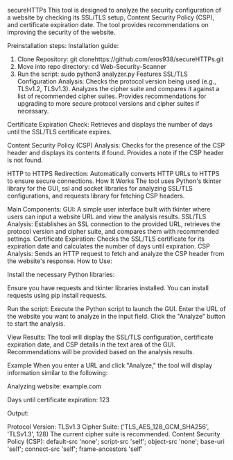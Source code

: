 secureHTTPs
This tool is designed to analyze the security configuration of a website by checking its SSL/TLS setup, Content Security Policy (CSP), and certificate expiration date. The tool provides recommendations on improving the security of the website.

Preinstallation steps:
Installation guide:
1) Clone Repository:
git clonehttps://github.com/eros938/secureHTTPs.git
2) Move into repo directory:
cd Web-Security-Scanner
3) Run the script:
sudo python3 analyzer.py 
Features
SSL/TLS Configuration Analysis:
Checks the protocol version being used (e.g., TLSv1.2, TLSv1.3). Analyzes the cipher suite and compares it against a list of recommended cipher suites. Provides recommendations for upgrading to more secure protocol versions and cipher suites if necessary.

Certificate Expiration Check:
Retrieves and displays the number of days until the SSL/TLS certificate expires.

Content Security Policy (CSP) Analysis:
Checks for the presence of the CSP header and displays its contents if found. Provides a note if the CSP header is not found.

HTTP to HTTPS Redirection:
Automatically converts HTTP URLs to HTTPS to ensure secure connections. How It Works The tool uses Python's tkinter library for the GUI, ssl and socket libraries for analyzing SSL/TLS configurations, and requests library for fetching CSP headers.

Main Components:
GUI: A simple user interface built with tkinter where users can input a website URL and view the analysis results. SSL/TLS Analysis: Establishes an SSL connection to the provided URL, retrieves the protocol version and cipher suite, and compares them with recommended settings. Certificate Expiration: Checks the SSL/TLS certificate for its expiration date and calculates the number of days until expiration. CSP Analysis: Sends an HTTP request to fetch and analyze the CSP header from the website's response. How to Use:

Install the necessary Python libraries:

Ensure you have requests and tkinter libraries installed. You can install requests using pip install requests.

Run the script:
Execute the Python script to launch the GUI. Enter the URL of the website you want to analyze in the input field. Click the "Analyze" button to start the analysis.

View Results:
The tool will display the SSL/TLS configuration, certificate expiration date, and CSP details in the text area of the GUI. Recommendations will be provided based on the analysis results.

Example
When you enter a URL and click "Analyze," the tool will display information similar to the following:

Analyzing website: example.com

Days until certificate expiration: 123

Output:

Protocol Version: TLSv1.3
Cipher Suite: ('TLS_AES_128_GCM_SHA256', 'TLSv1.3', 128)
The current cipher suite is recommended.
Content Security Policy (CSP): default-src 'none'; script-src 'self'; object-src 'none'; base-uri 'self'; connect-src 'self'; frame-ancestors 'self'
